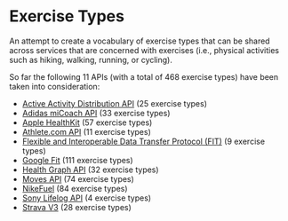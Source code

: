Exercise Types
==============

An attempt to create a vocabulary of exercise types that can be shared across services that are concerned with exercises (i.e., physical activities such as hiking, walking, running, or cycling).

So far the following 11 APIs (with a total of 468 exercise types) have been taken into consideration:

* [Active Activity Distribution API](API/Active.md) (25 exercise types)
* [Adidas miCoach API](API/miCoach.md) (33 exercise types)
* [Apple HealthKit](API/applehealthkit.md) (57 exercise types)
* [Athlete.com API](API/athlete.com.md) (11 exercise types)
* [Flexible and Interoperable Data Transfer Protocol (FIT)](API/FIT.md) (9 exercise types)
* [Google Fit](API/googlefit.md) (111 exercise types)
* [Health Graph API](API/healthgraph.md) (32 exercise types)
* [Moves API](API/moves.md) (74 exercise types)
* [NikeFuel](API/nikefuel.md) (84 exercise types)
* [Sony Lifelog API](API/sony-lifelog.md) (4 exercise types)
* [Strava V3](API/strava-v3.md) (28 exercise types)
